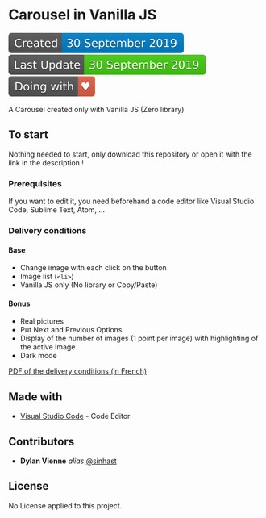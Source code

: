 # Carousel in Vanilla JS

![Creation date of this repo](assets/images/readme/createdDate.svg) ![Last update of the repo](assets/images/readme/lastUpdate.svg) ![Doing with love](assets/images/readme/doingWithLove.svg)

A Carousel created only with Vanilla JS (Zero library)

## To start

Nothing needed to start, only download this repository or open it with the link in the description !

### Prerequisites

If you want to edit it, you need beforehand a code editor like Visual Studio Code, Sublime Text, Atom, ...

### Delivery conditions

#### Base

* Change image with each click on the button
* Image list (```<li>```)
* Vanilla JS only (No library or Copy/Paste)

#### Bonus

* Real pictures
* Put Next and Previous Options
* Display of the number of images (1 point per image) with highlighting of the active image
* Dark mode

[PDF of the delivery conditions (in French)](https://github.com/yes-we-web/livraisonsolo/blob/master/livraison-solo-05.pdf)

## Made with

* [Visual Studio Code](https://code.visualstudio.com) - Code Editor

## Contributors

* **Dylan Vienne** _alias_ [@sinhast](https://github.com/sinhast?tab=repositories)

## License

No License applied to this project.
